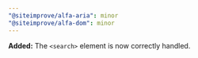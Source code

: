 ```yaml
---
"@siteimprove/alfa-aria": minor
"@siteimprove/alfa-dom": minor
---
```


**Added:** The `<search>` element is now correctly handled.
